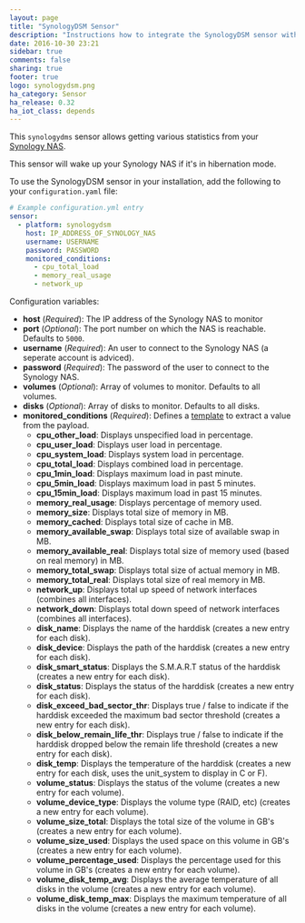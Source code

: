 ```yaml
---
layout: page
title: "SynologyDSM Sensor"
description: "Instructions how to integrate the SynologyDSM sensor within Home Assistant."
date: 2016-10-30 23:21
sidebar: true
comments: false
sharing: true
footer: true
logo: synologydsm.png
ha_category: Sensor
ha_release: 0.32
ha_iot_class: depends
---
```



This `synologydms` sensor allows getting various statistics from your [Synology NAS](https://www.synology.com).

<p class='note warning'>
This sensor will wake up your Synology NAS if it's in hibernation mode.
</p>

To use the SynologyDSM sensor in your installation, add the following to your `configuration.yaml` file:

```yaml
# Example configuration.yml entry
sensor:
  - platform: synologydsm
    host: IP_ADDRESS_OF_SYNOLOGY_NAS
    username: USERNAME
    password: PASSWORD
    monitored_conditions:
      - cpu_total_load
      - memory_real_usage
      - network_up
```

Configuration variables:

- **host** (*Required*): The IP address of the Synology NAS to monitor
- **port** (*Optional*): The port number on which the NAS is reachable. Defaults to `5000`. 
- **username** (*Required*): An user to connect to the Synology NAS (a seperate account is adviced).
- **password** (*Required*): The password of the user to connect to the Synology NAS.
- **volumes** (*Optional*): Array of volumes to monitor. Defaults to all volumes.
- **disks** (*Optional*): Array of disks to monitor. Defaults to all disks.
- **monitored_conditions** (*Required*): Defines a [template](/topics/templating/) to extract a value from the payload.
  - **cpu_other_load**: Displays unspecified load in percentage.
  - **cpu_user_load**: Displays user load in percentage.
  - **cpu_system_load**: Displays system load in percentage.
  - **cpu_total_load**: Displays combined load in percentage.
  - **cpu_1min_load**: Displays maximum load in past minute.
  - **cpu_5min_load**: Displays maximum load in past 5 minutes.
  - **cpu_15min_load**: Displays maximum load in past 15 minutes.
  - **memory_real_usage**: Displays percentage of memory used.
  - **memory_size**: Displays total size of memory in MB.
  - **memory_cached**: Displays total size of cache in MB.
  - **memory_available_swap**: Displays total size of available swap in MB.
  - **memory_available_real**: Displays total size of memory used (based on real memory) in MB.
  - **memory_total_swap**: Displays total size of actual memory in MB.
  - **memory_total_real**: Displays total size of real memory in MB.
  - **network_up**: Displays total up speed of network interfaces (combines all interfaces).
  - **network_down**: Displays total down speed of network interfaces (combines all interfaces).
  - **disk_name**: Displays the name of the harddisk (creates a new entry for each disk).
  - **disk_device**: Displays the path of the harddisk (creates a new entry for each disk).
  - **disk_smart_status**: Displays the S.M.A.R.T status of the harddisk (creates a new entry for each disk).
  - **disk_status**: Displays the status of the harddisk (creates a new entry for each disk).
  - **disk_exceed_bad_sector_thr**: Displays true / false to indicate if the harddisk exceeded the maximum bad sector threshold (creates a new entry for each disk).
  - **disk_below_remain_life_thr**: Displays true / false to indicate if the harddisk dropped below the remain life threshold (creates a new entry for each disk).
  - **disk_temp**: Displays the temperature of the harddisk (creates a new entry for each disk, uses the unit_system to display in C or F).
  - **volume_status**: Displays the status of the volume (creates a new entry for each volume).
  - **volume_device_type**: Displays the volume type (RAID, etc) (creates a new entry for each volume).
  - **volume_size_total**: Displays the total size of the volume in GB's (creates a new entry for each volume).
  - **volume_size_used**: Displays the used space on this volume in GB's (creates a new entry for each volume).
  - **volume_percentage_used**: Displays the percentage used for this volume in GB's (creates a new entry for each volume).
  - **volume_disk_temp_avg**: Displays the average temperature of all disks in the volume (creates a new entry for each volume).
  - **volume_disk_temp_max**: Displays the maximum temperature of all disks in the volume (creates a new entry for each volume).

